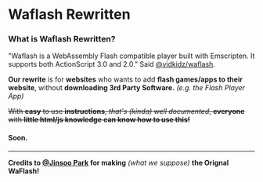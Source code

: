 # Waflash Rewritten
### What is Waflash Rewritten?
"Waflash is a WebAssembly Flash compatible player built with Emscripten. It supports both ActionScript 3.0 and 2.0."
Said [@vidkidz/waflash](https://github.com/vidkidz/waflash "@vidkidz/waflash").

**Our rewrite** is for **websites** who wants to add **flash games/apps to their website**, without **downloading 3rd Party Software.** *(e.g. the Flash Player App)*

~~With **easy** to use **instructions**, *that's (kinda) well documented*, **everyone** with **little html/js knowledge** **can know how to use this!**~~
#### Soon.

------------

**Credits to [@Jinsoo Park](https://github.com/vidkidz "@Jinsoo Park") for making** *(what we suppose)* **the Orignal WaFlash!**
